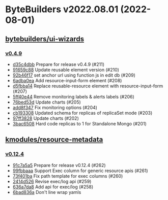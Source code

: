 # ByteBuilders v2022.08.01 (2022-08-01)


## [bytebuilders/ui-wizards](https://github.com/bytebuilders/ui-wizards)

### [v0.4.9](https://github.com/bytebuilders/ui-wizards/releases/tag/v0.4.9)

- [d35c4dbb](https://github.com/bytebuilders/ui-wizards/commit/d35c4dbb) Prepare for release v0.4.9 (#211)
- [91659c88](https://github.com/bytebuilders/ui-wizards/commit/91659c88) Update reusable element version (#210)
- [92b46f17](https://github.com/bytebuilders/ui-wizards/commit/92b46f17) set anchor url using function js in edit db (#209)
- [6adba0ea](https://github.com/bytebuilders/ui-wizards/commit/6adba0ea) Add resource-input-form element (#208)
- [d5fbba14](https://github.com/bytebuilders/ui-wizards/commit/d5fbba14) Replace reusable-resource element with resource-input-form (#207)
- [5ff40e44](https://github.com/bytebuilders/ui-wizards/commit/5ff40e44) Remove monitoring labels & alerts labels (#206)
- [76bed53d](https://github.com/bytebuilders/ui-wizards/commit/76bed53d) Update charts (#205)
- [add8f347](https://github.com/bytebuilders/ui-wizards/commit/add8f347) Fix monitoring options (#204)
- [cb193308](https://github.com/bytebuilders/ui-wizards/commit/cb193308) Updated schema for replicas of replicaSet mode (#203)
- [97ff3828](https://github.com/bytebuilders/ui-wizards/commit/97ff3828) Update charts (#202)
- [3bac6508](https://github.com/bytebuilders/ui-wizards/commit/3bac6508) Hard code replicas to 1 for Standalone Mongo (#201)



## [kmodules/resource-metadata](https://github.com/kmodules/resource-metadata)

### [v0.12.4](https://github.com/kmodules/resource-metadata/releases/tag/v0.12.4)

- [91c7a5a5](https://github.com/kmodules/resource-metadata/commit/91c7a5a5) Prepare for release v0.12.4 (#262)
- [99fbbaaa](https://github.com/kmodules/resource-metadata/commit/99fbbaaa) Support Exec column for generic resource apis (#261)
- [73f401ba](https://github.com/kmodules/resource-metadata/commit/73f401ba) Fix path template for exec columns (#260)
- [2414d526](https://github.com/kmodules/resource-metadata/commit/2414d526) Revise exec/log api (#259)
- [636a7da8](https://github.com/kmodules/resource-metadata/commit/636a7da8) Add api for exec/log (#258)
- [6bad836a](https://github.com/kmodules/resource-metadata/commit/6bad836a) Don't line wrap yamls



